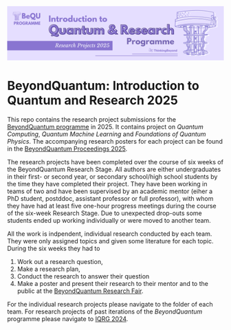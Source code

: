 ![BeyondQuantum Banner for Research Projects](BeyondQuantum_Banner_Research_Projects_2025.png)

# BeyondQuantum: Introduction to Quantum and Research 2025
This repo contains the research project submissions for the [BeyondQuantum programme](https://thinkingbeyond.education/beyondquantum/) in 2025. It contains project on *Quantum Computing*, *Quantum Machine Learning* and *Foundations of Quantum Physics*. The accompanying research posters for each project can be found in the [BeyondQuantum Proceedings 2025](https://thinkingbeyond.education/beyondquantum_proceedings_2025/).

The research projects have been completed over the course of six weeks of the BeyondQuantum Research Stage. All authors are either undergraduates in their first- or second year, or secondary school/high school students by the time they have completed their project. They have been working in teams of two and have been supervised by an academic mentor (eiher a PhD student, postddoc, assistant professor or full professor), with whom they have had at least five one-hour progress meetings during the course of the six-week Research Stage. Due to unexpected drop-outs some students ended up working individually or were moved to another team.

All the work is indpendent, individual research conducted by each team. They were only assigned topics and given some literature for each topic. During the six weeks they had to 
1. Work out a research question,
2. Make a research plan,
3. Conduct the research to answer their question
4. Make a poster and present their research to their mentor and to the public at the [BeyondQuantum Research Fair](https://thinkingbeyond.education/bequ-research-fair/).   

For the individual research projects please navigate to the folder of each team. For research projects of past iterations of the *BeyondQuantum* programme please navigate to [IQRG 2024](https://github.com/ThinkingBeyond/IQRG-2024).
